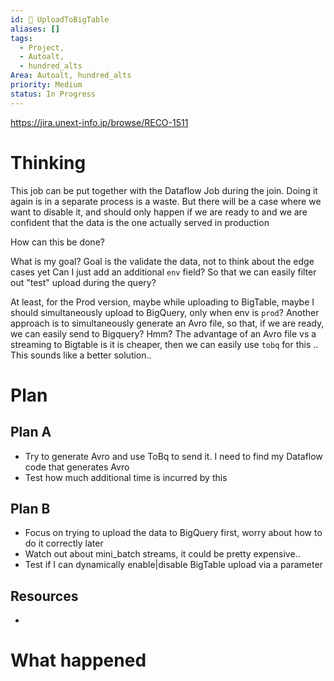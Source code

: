 ```yaml
---
id: 🎯 UploadToBigTable
aliases: []
tags:
  - Project,
  - Autoalt,
  - hundred_alts
Area: Autoalt, hundred_alts
priority: Medium
status: In Progress
---
```

https://jira.unext-info.jp/browse/RECO-1511

# Thinking

This job can be put together with the Dataflow Job during the join. Doing it again is in a separate process is a waste. 
But there will be a case where we want to disable it, and should only happen if we are ready to and we are confident that the data is the one actually served in production

How can this be done?

What is my goal? Goal is the validate the data, not to think about the edge cases yet
Can I just add an additional `env` field? So that we can easily filter out "test" upload during the query?

At least, for the Prod version, maybe while uploading to BigTable, maybe I should simultaneously upload to BigQuery, only when env is `prod`?
Another approach is to simultaneously generate an Avro file, so that, if we are ready, we can easily send to Bigquery? Hmm?
The advantage of an Avro file vs a streaming to Bigtable is it is cheaper, then we can easily use `tobq` for this .. This sounds like a better solution..

# Plan
## Plan A
* Try to generate Avro and use ToBq to send it. I need to find my Dataflow code that generates Avro
* Test how much additional time is incurred by this

## Plan B
* Focus on trying to upload the data to BigQuery first, worry about how to do it correctly later
 * Watch out about mini_batch streams, it could be pretty expensive..
* Test if I can dynamically enable|disable BigTable upload via a parameter

## Resources
* 

# What happened


 

